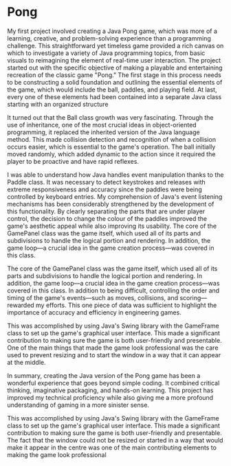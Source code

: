# Pong
My first project involved creating a Java Pong game, which was more of a learning, creative, and problem-solving experience than a programming challenge. This straightforward yet timeless game provided a rich canvas on which to investigate a variety of Java programming topics, from basic visuals to reimagining the element of real-time user interaction.
The project started out with the specific objective of making a playable and entertaining recreation of the classic game "Pong." The first stage in this process needs to be constructing a solid foundation and outlining the essential elements of the game, which would include the ball, paddles, and playing field. At last, every one of these elements had been contained into a separate Java class starting with an organized structure

It turned out that the Ball class growth was very fascinating. Through the use of inheritance, one of the most crucial ideas in object-oriented programming, it replaced the inherited version of the Java language method. This made collision detection and recognition of when a collision occurs easier, which is essential to the game's operation. The ball initially moved randomly, which added dynamic to the action since it required the player to be proactive and have rapid reflexes.

I was able to understand how Java handles event manipulation thanks to the Paddle class. It was necessary to detect keystrokes and releases with extreme responsiveness and accuracy since the paddles were being controlled by keyboard entries. My comprehension of Java's event listening mechanisms has been considerably strengthened by the development of this functionality. By clearly separating the parts that are under player control, the decision to change the colour of the paddles improved the game's aesthetic appeal while also improving its usability.
The core of the GamePanel class was the game itself, which used all of its parts and subdivisions to handle the logical portion and rendering. In addition, the game loop—a crucial idea in the game creation process—was covered in this class.

The core of the GamePanel class was the game itself, which used all of its parts and subdivisions to handle the logical portion and rendering. In addition, the game loop—a crucial idea in the game creation process—was covered in this class. In addition to being difficult, controlling the order and timing of the game's events—such as moves, collisions, and scoring—rewarded my efforts. This one piece of data was sufficient to highlight the importance of accuracy and efficiency in engineering games.

This was accomplished by using Java's Swing library with the GameFrame class to set up the game's graphical user interface. This made a significant contribution to making sure the game is both user-friendly and presentable. One of the main things that made the game look professional was the care used to prevent resizing and to start the window in a way that it can appear at the middle.

In summary, creating the Java version of the Pong game has been a wonderful experience that goes beyond simple coding. It combined critical thinking, imaginative packaging, and hands-on learning. This project has improved my technical proficiency while also giving me a more profound understanding of gaming in a more sinister sense.

This was accomplished by using Java's Swing library with the GameFrame class to set up the game's graphical user interface. This made a significant contribution to making sure the game is both user-friendly and presentable. The fact that the window could not be resized or started in a way that would make it appear in the centre was one of the main contributing elements to making the game look professional
